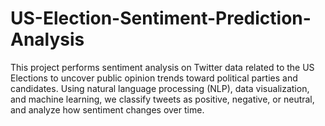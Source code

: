 # US-Election-Sentiment-Prediction-Analysis
This project performs sentiment analysis on Twitter data related to the US Elections to uncover public opinion trends toward political parties and candidates. Using natural language processing (NLP), data visualization, and machine learning, we classify tweets as positive, negative, or neutral, and analyze how sentiment changes over time.
